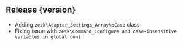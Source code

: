 ## Release {version}

- Adding `zesk\Adapter_Settings_ArrayNoCase` class
- Fixing issue with `zesk\Command_Configure and case-insensitive variables in global conf`


<!-- Generated automatically by release-zesk.sh, beware editing! -->
